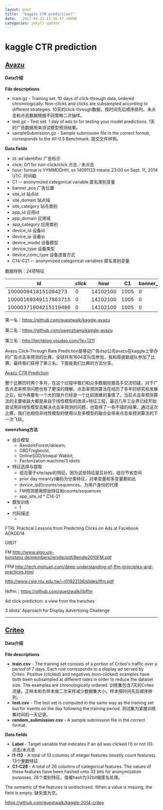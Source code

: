 ```yaml
---
layout: post
title:  "kaggle CTR prediction!"
date:   2017-04-21 17:18:47 +0800
categories: jekyll update
---
```


# kaggle CTR prediction

## [Avazu](https://www.kaggle.com/c/avazu-ctr-prediction)

#### Data介绍

**File descriptions**

* train.gz - Training set. 10 days of click-through data, ordered chronologically. Non-clicks and clicks are subsampled according to different strategies. 10天的click-through数据，按时间先后顺序排列。未点击和点击数据根据不同策略二次抽样。
* test.gz - Test set. 1 day of ads to for testing your model predictions. 1天的广告数据用来测试模型预测结果。
* sampleSubmission.gz - Sample submission file in the correct format, corresponds to the All-0.5 Benchmark. 提交文件样例。

**Data fields**

* id: ad identifier 广告标示
* click: 0/1 for non-click/click 点击／未点击
* hour: format is YYMMDDHH, so 14091123 means 23:00 on Sept. 11, 2014 UTC. 时间戳
* C1 -- anonymized categorical variable 匿名类别变量
* banner_pos 广告位置
* site_id 站点id
* site_domain 站点域
* site_category 站点类别
* app_id 应用id
* app_domain 应用域
* app_category 应用类别
* device_id 设备id
* device_ip 设备ip
* device_model 设备模型
* device_type 设备类型
* device_conn_type 设备连接方式
* C14-C21 -- anonymized categorical variables 匿名类别变量


数据样例：24项特征

| id                   | click | hour     | C1   | banner_pos | site_id  | site_domain | site_category | app_id   | app_domain | app_category | device_id | device_ip | device_model | device_type | device_conn_type | C14   | C15  | C16  | C17  | C18  | C19  | C20    | C21  |
| -------------------- | ----- | -------- | ---- | ---------- | -------- | ----------- | ------------- | -------- | ---------- | ------------ | --------- | --------- | ------------ | ----------- | ---------------- | ----- | ---- | ---- | ---- | ---- | ---- | ------ | ---- |
| 1000009418151094273  | 0     | 14102100 | 1005 | 0          | 1fbe01fe | f3845767    | 28905ebd      | ecad2386 | 7801e8d9   | 07d7df22     | a99f214a  | ddd2926e  | 44956a24     | 1           | 2                | 15706 | 320  | 50   | 1722 | 0    | 35   | -1     | 79   |
| 10000169349117863715 | 0     | 14102100 | 1005 | 0          | 1fbe01fe | f3845767    | 28905ebd      | ecad2386 | 7801e8d9   | 07d7df22     | a99f214a  | 96809ac8  | 711ee120     | 1           | 0                | 15704 | 320  | 50   | 1722 | 0    | 35   | 100084 | 79   |
| 10000371904215119486 | 0     | 14102100 | 1005 | 0          | 1fbe01fe | f3845767    | 28905ebd      | ecad2386 | 7801e8d9   | 07d7df22     | a99f214a  | b3cf8def  | 8a4875bd     | 1           | 0                | 15704 | 320  | 50   | 1722 | 0    | 35   | 100084 | 79   |



第一名：https://github.com/guestwalk/kaggle-avazu

第二名：https://github.com/owenzhang/kaggle-avazu

第三名：http://techblog.youdao.com/?p=1211

Avazu Click-Through Rate Prediction是移动广告dsp公司avazu在kaggle上举办的广告点击率预测的比赛，全球共有1604支队伍参加，我和周骁聪组队参加了比赛，最终我们获得了第三名。下面是我们比赛的方法分享。

[Avazu CTR Prediction](http://techblog.youdao.com/wp-content/uploads/2015/03/Avazu-CTR-Prediction.pdf)

整个比赛历时两个多月，在这个过程中我们和众多数据挖掘高手交流切磋，对于广告点击率预测问题也有了更深的理解。点击率预测算法在经历了多年的研究和发展之后，如今再要有一个大的提升已经是一个比较困难的事情了。当前点击率预测算法的主要收益大都是来自于线性模型的改进+特征工程，最近几年工业界已经开始尝试用非线性模型去解决点击率预测的问题，也取得了一些不错的结果。通过这次比赛，我们也相信非线性模型的使用以及多模型的融合会带来点击率预测算法的下一次飞跃。



**owenzhang方法**

* 组合模型
  * RandomForest/sklearn, 
  * GBDT/xgboost,
  * OnlineSGD/Vowpal Wabbit, 
  * Factorization machine/3 idiots
* 特征选择与提取
  * 组合基于site/app的特征，因为这些特征是互补的，组合节省空间
  * prior day mean(y)编码为分类特征，对单变量和多变量都如此
  * device_ip的counts/sequences，为用户身份的代理
  * FM预测使用原始特征和counts/sequences
  * app_site_id * C14-21
* 模型训练
  * f
* 代码描述
  * ​





FTRL  Practical Lessons from Predicting Clicks on Ads at Facebook ADKDD14

GBDT

FM http://www.algo.uni-konstanz.de/members/rendle/pdf/Rendle2010FM.pdf

FFM http://tech.meituan.com/deep-understanding-of-ffm-principles-and-practices.html

http://www.csie.ntu.edu.tw/~r01922136/slides/ffm.pdf

libffm：https://github.com/guestwalk/libffm

Ad click prediction: a view from the trenches

3 idiots' Approach for Display Advertising Challenge

---


## [Criteo](https://www.kaggle.com/c/criteo-display-ad-challenge)

#### Data介绍

**File descriptions**

* **train.csv** - The training set consists of a portion of Criteo's traffic over a period of 7 days. Each row corresponds to a display ad served by Criteo. Positive (clicked) and negatives (non-clicked) examples have both been subsampled at different rates in order to reduce the dataset size. The examples are chronologically ordered. 训练集包含7天的Criteo流量。正样本和负样本做二次采样减少数据集大小。样本按时间先后顺序排列。
* **test.csv** - The test set is computed in the same way as the training set but for events on the day following the training period. 测试集为紧接训练集时间的一天记录。
* **random_submission.csv** - A sample submission file in the correct format.

**Data fields**

* **Label** - Target variable that indicates if an ad was clicked (1) or not (0). 点击/未点击
* **I1-I13** - A total of 13 columns of integer features (mostly count features). 13个整数特征
* **C1-C26** - A total of 26 columns of categorical features. The values of these features have been hashed onto 32 bits for anonymization purposes. 26个类别特征，值被hash为32bit做匿名处理。

The semantic of the features is undisclosed. When a value is missing, the field is empty. 缺失值为空。



https://github.com/guestwalk/kaggle-2014-criteo

